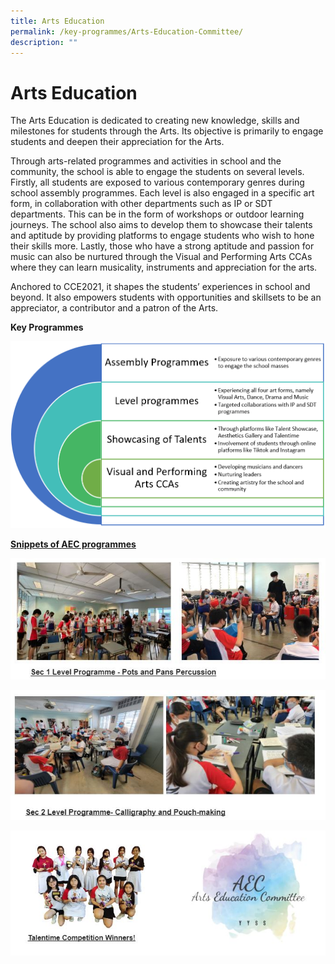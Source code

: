 ```yaml
---
title: Arts Education
permalink: /key-programmes/Arts-Education-Committee/
description: ""
---
```

Arts Education
========================

The Arts Education is dedicated to creating new knowledge, skills and milestones for students through the Arts. Its objective is primarily to engage students and deepen their appreciation for the Arts.&nbsp;

Through arts-related programmes and activities in school and the community, the school is able to engage the students on several levels. Firstly, all students are exposed to various contemporary genres during school assembly programmes. Each level is also engaged in a specific art form, in collaboration with other departments such as IP or SDT departments. This can be in the form of workshops or outdoor learning journeys. The school also aims to develop them to showcase their talents and aptitude by providing platforms to engage students who wish to hone their skills more. Lastly, those who have a strong aptitude and passion for music can also be nurtured through the Visual and Performing Arts CCAs where they can learn musicality, instruments and appreciation for the arts.&nbsp;

Anchored to CCE2021, it shapes the students’ experiences in school and beyond. It also empowers students with opportunities and skillsets to be an appreciator, a contributor and a patron of the Arts.

<b>Key Programmes</b>

![](/images/Arts1.png)

<u><b>Snippets of AEC programmes</b></u>

![](/images/AEC1.jpeg)

![](/images/AEC2.jpeg)

![](/images/AEC3.jpeg)